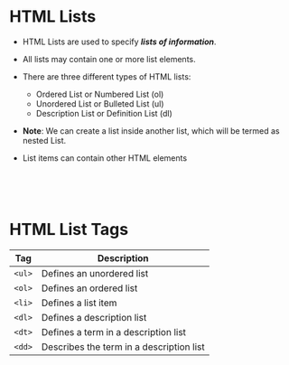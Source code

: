 # HTML Lists

- HTML Lists are used to specify **_lists of information_**.

- All lists may contain one or more list elements.

- There are three different types of HTML lists:

  - Ordered List or Numbered List (ol)
  - Unordered List or Bulleted List (ul)
  - Description List or Definition List (dl)

- **Note**: We can create a list inside another list, which will be termed as nested List.

- List items can contain other HTML elements

&nbsp;

&nbsp;

# HTML List Tags

| Tag    | Description                              |
| ------ | ---------------------------------------- |
| `<ul>` | Defines an unordered list                |
| `<ol>` | Defines an ordered list                  |
| `<li>` | Defines a list item                      |
| `<dl>` | Defines a description list               |
| `<dt>` | Defines a term in a description list     |
| `<dd>` | Describes the term in a description list |

&nbsp;

&nbsp;
